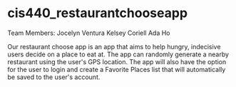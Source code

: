 # cis440_restaurantchooseapp

Team Members:
Jocelyn Ventura
Kelsey Coriell
Ada Ho

Our restaurant choose app is an app that aims to help hungry, indecisive users decide on a place to eat at. The app can randomly generate a nearby restaurant using the user's GPS location. The app will also have the option for the user to login and create a Favorite Places list that will automatically be saved to the user's account. 

